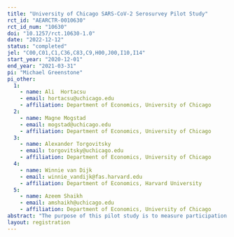 ```yaml
---
title: "University of Chicago SARS-CoV-2 Serosurvey Pilot Study"
rct_id: "AEARCTR-0010630"
rct_id_num: "10630"
doi: "10.1257/rct.10630-1.0"
date: "2022-12-12"
status: "completed"
jel: "C00,C01,C1,C36,C83,C9,H00,J00,I10,I14"
start_year: "2020-12-01"
end_year: "2021-03-31"
pi: "Michael Greenstone"
pi_other:
  1:
    - name: Ali  Hortacsu
    - email: hortacsu@uchicago.edu
    - affiliation: Department of Economics, University of Chicago
  2:
    - name: Magne Mogstad
    - email: mogstad@uchicago.edu
    - affiliation: Department of Economics, University of Chicago
  3:
    - name: Alexander Torgovitsky
    - email: torgovitsky@uchicago.edu
    - affiliation: Department of Economics, University of Chicago
  4:
    - name: Winnie van Dijk
    - email: winnie_vandijk@fas.harvard.edu
    - affiliation: Department of Economics, Harvard University
  5:
    - name: Azeem Shaikh
    - email: amshaikh@uchicago.edu
    - affiliation: Department of Economics, University of Chicago
abstract: "The purpose of this pilot study is to measure participation rates--at different levels of compensation and by neighborhood (zip) characteristics--in a serosurvey aimed at measuring the population prevalence of severe acute respiratory syndrome coronavirus 2 (SARS-Cov-2) antibodies in Chicago."
layout: registration
---
```


